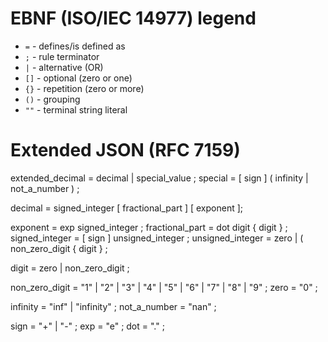 # EBNF (ISO/IEC 14977) legend

- `=` - defines/is defined as
- `;` - rule terminator
- `|` - alternative (OR)
- `[]` - optional (zero or one)
- `{}` - repetition (zero or more)
- `()` - grouping
- `""` - terminal string literal

# Extended JSON (RFC 7159)

extended_decimal = decimal | special_value ;
special = [ sign ] ( infinity | not_a_number ) ;

decimal = signed_integer [ fractional_part ] [ exponent ];

exponent = exp signed_integer ;
fractional_part = dot digit { digit } ;
signed_integer = [ sign ] unsigned_integer ;
unsigned_integer = zero | ( non_zero_digit { digit } ;

digit = zero | non_zero_digit ;

non_zero_digit = "1" | "2" | "3" | "4" | "5" | "6" | "7" | "8" | "9" ;
zero = "0" ;

infinity = "inf" | "infinity" ;
not_a_number = "nan" ;

sign = "+" | "-" ;
exp = "e" ;
dot = "." ;
